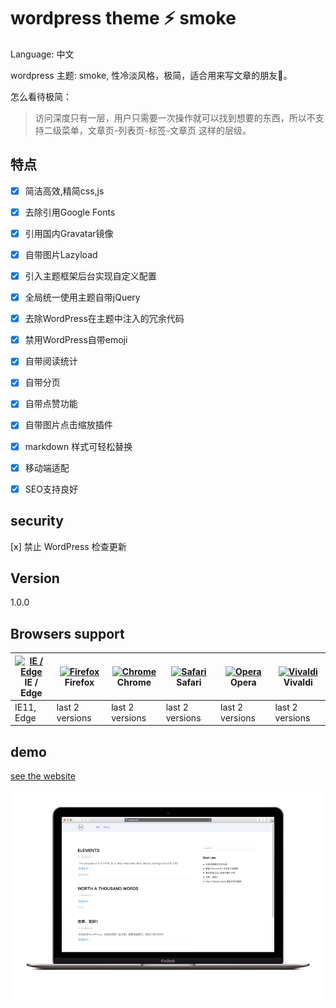 # wordpress theme ⚡ smoke

Language: 中文

wordpress 主题: smoke, 性冷淡风格，极简，适合用来写文章的朋友👭。

怎么看待极简：
> 访问深度只有一层，用户只需要一次操作就可以找到想要的东西，所以不支持二级菜单，文章页-列表页-标签-文章页 这样的层级。

## 特点

- [x]  简洁高效,精简css,js

- [x] 去除引用Google Fonts

- [x] 引用国内Gravatar镜像

- [x] 自带图片Lazyload

- [x] 引入主题框架后台实现自定义配置 

- [x] 全局统一使用主题自带jQuery

- [x] 去除WordPress在主题中注入的冗余代码

- [x] 禁用WordPress自带emoji

- [x] 自带阅读统计

- [x] 自带分页

- [x] 自带点赞功能

- [x] 自带图片点击缩放插件

- [x] markdown 样式可轻松替换

- [x] 移动端适配

- [x] SEO支持良好

## security

[x] 禁止 WordPress 检查更新


## Version 

1.0.0

## Browsers support 

| [<img src="https://raw.githubusercontent.com/godban/browsers-support-badges/master/src/images/edge.png" alt="IE / Edge" width="16px" height="16px" />](http://godban.github.io/browsers-support-badges/)</br>IE / Edge | [<img src="https://raw.githubusercontent.com/godban/browsers-support-badges/master/src/images/firefox.png" alt="Firefox" width="16px" height="16px" />](http://godban.github.io/browsers-support-badges/)</br>Firefox | [<img src="https://raw.githubusercontent.com/godban/browsers-support-badges/master/src/images/chrome.png" alt="Chrome" width="16px" height="16px" />](http://godban.github.io/browsers-support-badges/)</br>Chrome | [<img src="https://raw.githubusercontent.com/godban/browsers-support-badges/master/src/images/safari.png" alt="Safari" width="16px" height="16px" />](http://godban.github.io/browsers-support-badges/)</br>Safari | [<img src="https://raw.githubusercontent.com/godban/browsers-support-badges/master/src/images/opera.png" alt="Opera" width="16px" height="16px" />](http://godban.github.io/browsers-support-badges/)</br>Opera | [<img src="https://raw.githubusercontent.com/godban/browsers-support-badges/master/src/images/vivaldi.png" alt="Vivaldi" width="16px" height="16px" />](http://godban.github.io/browsers-support-badges/)</br>Vivaldi |
| --------- | --------- | --------- | --------- | --------- | --------- |
| IE11, Edge| last 2 versions| last 2 versions| last 2 versions| last 2 versions| last 2 versions


## demo

[see the website](https://www.noxxxx.com)

![](screenshot.png)
